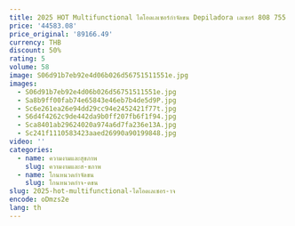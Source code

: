 ```yaml
---
title: 2025 HOT Multifunctional ไดโอดเลเซอร์กําจัดขน Depiladora เลเซอร์ 808 755 1064NM Tender ผิวปลอดภัยไม่เจ็บปวดถาวร
price: '44583.08'
price_original: '89166.49'
currency: THB
discount: 50%
rating: 5
volume: 58
image: S06d91b7eb92e4d06b026d56751511551e.jpg
images:
  - S06d91b7eb92e4d06b026d56751511551e.jpg
  - Sa8b9ff00fab74e65843e46eb7b4de5d9P.jpg
  - Sc6e261ea26e94dd29cc94e2452421f77t.jpg
  - S6d4f4262c9de442da9b0ff207fb6f1f94.jpg
  - Sca8401ab29624020a974a6d7fa236e13A.jpg
  - Sc241f1110583423aaed26990a90199848.jpg
video: ''
categories:
  - name: ความงามและสุขภาพ
    slug: ความงามและส-ขภาพ
  - name: โกนหนวดกำจัดขน
    slug: โกนหนวดกำจ-ดขน
slug: 2025-hot-multifunctional-ไดโอดเลเซอร-าจ
encode: oDmzs2e
lang: th
---
```

  